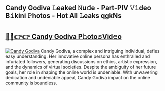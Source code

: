## Candy Godiva 𝙻eaked 𝙽u𝚍e - Part-PlV 𝚅𝚒deo B𝚒kini 𝙿hotos - Hot All 𝙻eaks qgkNs

# <h2><a href="http://ld2x7kz.urlbe.top/?page=Candy+Godiva">🔗🔗👉👉 Candy Godiva P𝚑oto𝚜Vid𝚎o</a></h2>

[![Candy Godiva](https://i.imgur.com/eBuTRDB.gif)](http://ld2x7kz.urlbe.top/?page=Candy+Godiva)
Candy Godiva, a complex and intriguing individual, defies easy understanding. Her innovative online persona has enthralled and infuriated followers, generating discussions on ethics, artistic expression, and the dynamics of virtual societies. Despite the ambiguity of her future goals, her role in shaping the online world is undeniable. With unwavering dedication and undeniable appeal, Candy Godiva impact on the online community is boundless.
